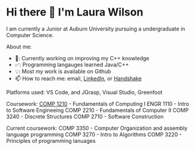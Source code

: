 # Hi there 👋 I'm Laura Wilson 

I am currently a Junior at Auburn University pursuing a undergraduate in Computer Science. 

About me:

- 🔭: Currently working on improving my C++ knowledge
- ✅: Programming langauges learned Java/C++
-  💡: Most my work is available on Github
- 📫 How to reach me: email, [LinkedIn](https://www.linkedin.com/in/laura-wilson-806093232?lipi=urn%3Ali%3Apage%3Ad_flagship3_profile_view_base_contact_details%3Bt8GVzFcnSmGk%2BwY%2B9EF4Ug%3D%3D), or [Handshake](https://auburn.joinhandshake.com/stu/users/26064156)


Platforms used: VS Code, and JGrasp, Visual Studio, Greenfoot

Coursework: 
[COMP 1210](https://github.com/ProgrammerL900/COMP-1210) - Fundamentals of Computing I
ENGR 1110 - Intro to Software Engineeing
COMP 2210 - Fundamentals of Computer II
COMP 3240 - Discrete Structures
COMP 2710 - Software Construction

Current coursework:
COMP 3350 - Computer Organization and assembly language programming
COMP 3270 - Intro to Algorithms
COMP 3220 - Principles of programming lanuages






